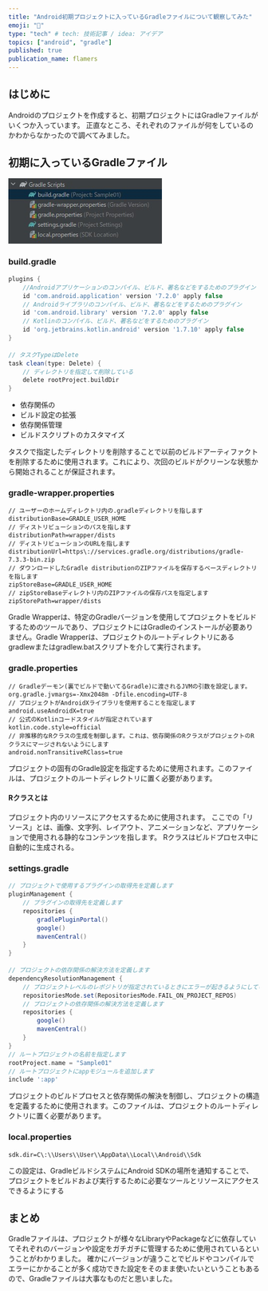 ```yaml
---
title: "Android初期プロジェクトに入っているGradleファイルについて観察してみた"
emoji: "🤖"
type: "tech" # tech: 技術記事 / idea: アイデア
topics: ["android", "gradle"]
published: true
publication_name: flamers
---
```

## はじめに
Androidのプロジェクトを作成すると、初期プロジェクトにはGradleファイルがいくつか入っています。
正直なところ、それぞれのファイルが何をしているのかわからなかったので調べてみました。

## 初期に入っているGradleファイル
![gradlefile.jpg](/images/2a6be36478f47d/gradlefile.jpg)

### build.gradle
```groovy
plugins {
    //Androidアプリケーションのコンパイル、ビルド、著名などをするためのプラグイン
    id 'com.android.application' version '7.2.0' apply false
    // Androidライブラリのコンパイル、ビルド、著名などをするためのプラグイン
    id 'com.android.library' version '7.2.0' apply false
    // Kotlinのコンパイル、ビルド、著名などをするためのプラグイン
    id 'org.jetbrains.kotlin.android' version '1.7.10' apply false
}

// タスクTypeはDelete
task clean(type: Delete) {
    // ディレクトリを指定して削除している
    delete rootProject.buildDir
}
```
- 依存関係の
- ビルド設定の拡張
- 依存関係管理
- ビルドスクリプトのカスタマイズ

タスクで指定したディレクトリを削除することで以前のビルドアーティファクトを削除するために使用されます。これにより、次回のビルドがクリーンな状態から開始されることが保証されます。

### gradle-wrapper.properties
```properties
// ユーザーのホームディレクトリ内の.gradleディレクトリを指します
distributionBase=GRADLE_USER_HOME
// ディストリビューションのパスを指します
distributionPath=wrapper/dists
// ディストリビューションのURLを指します
distributionUrl=https\://services.gradle.org/distributions/gradle-7.3.3-bin.zip
// ダウンロードしたGradle distributionのZIPファイルを保存するベースディレクトリを指します
zipStoreBase=GRADLE_USER_HOME
// zipStoreBaseディレクトリ内のZIPファイルの保存パスを指定します
zipStorePath=wrapper/dists
```
Gradle Wrapperは、特定のGradleバージョンを使用してプロジェクトをビルドするためのツールであり、プロジェクトにはGradleのインストールが必要ありません。Gradle Wrapperは、プロジェクトのルートディレクトリにあるgradlewまたはgradlew.batスクリプトを介して実行されます。

### gradle.properties
```properties
// Gradleデーモン(裏でビルドで動いてるGradle)に渡されるJVMの引数を設定します。
org.gradle.jvmargs=-Xmx2048m -Dfile.encoding=UTF-8
// プロジェクトがAndroidXライブラリを使用することを指定します
android.useAndroidX=true
// 公式のKotlinコードスタイルが指定されています
kotlin.code.style=official
// 非推移的なRクラスの生成を制御します。これは、依存関係のRクラスがプロジェクトのRクラスにマージされないようにします
android.nonTransitiveRClass=true
```
プロジェクトの固有のGradle設定を指定するために使用されます。このファイルは、プロジェクトのルートディレクトリに置く必要があります。

#### Rクラスとは
プロジェクト内のリソースにアクセスするために使用されます。
ここでの「リソース」とは、画像、文字列、レイアウト、アニメーションなど、アプリケーションで使用される静的なコンテンツを指します。
Rクラスはビルドプロセス中に自動的に生成される。

### settings.gradle
```groovy
// プロジェクトで使用するプラグインの取得先を定義します
pluginManagement {
    // プラグインの取得先を定義します
    repositories {
        gradlePluginPortal()
        google()
        mavenCentral()
    }
}

// プロジェクトの依存関係の解決方法を定義します
dependencyResolutionManagement {
    // プロジェクトレベルのレポジトリが指定されているときにエラーが起きるようにしている
    repositoriesMode.set(RepositoriesMode.FAIL_ON_PROJECT_REPOS)
    // プロジェクトの依存関係の解決方法を定義します
    repositories {
        google()
        mavenCentral()
    }
}
// ルートプロジェクトの名前を指定します
rootProject.name = "Sample01"
// ルートプロジェクトにappモジュールを追加します
include ':app'
```
プロジェクトのビルドプロセスと依存関係の解決を制御し、プロジェクトの構造を定義するために使用されます。このファイルは、プロジェクトのルートディレクトリに置く必要があります。

### local.properties
```properties
sdk.dir=C\:\\Users\\User\\AppData\\Local\\Android\\Sdk
```
この設定は、GradleビルドシステムにAndroid SDKの場所を通知することで、プロジェクトをビルドおよび実行するために必要なツールとリソースにアクセスできるようにする

## まとめ
Gradleファイルは、プロジェクトが様々なLibraryやPackageなどに依存していてそれぞれのバージョンや設定をガチガチに管理するために使用されているということがわかりました。
確かにバージョンが違うことでビルドやコンパイルでエラーにかかることが多く成功できた設定をそのまま使いたいということもあるので、Gradleファイルは大事なものだと思いました。
